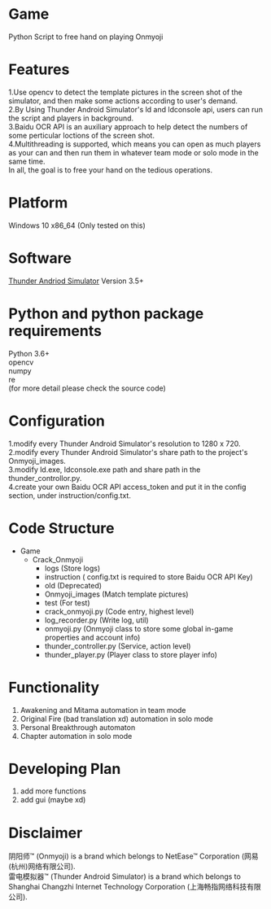 # Game
Python Script to free hand on playing Onmyoji
# Features
1.Use opencv to detect the template pictures in the screen shot of the simulator, and then make some actions according to user's demand.  
2.By Using Thunder Android Simulator's ld and ldconsole api, users can run the script and players in background.  
3.Baidu OCR API is an auxiliary approach to help detect the numbers of some perticular loctions of the screen shot.  
4.Multithreading is supported, which means you can open as much players as your can and then run them in whatever team mode or solo mode in the same time.  
In all, the goal is to free your hand on the tedious operations.  
# Platform
Windows 10 x86_64 (Only tested on this)
# Software
[Thunder Andriod Simulator](https://www.ldmnq.com) Version 3.5+
# Python and python package requirements
Python 3.6+  
opencv  
numpy  
re  
(for more detail please check the source code)
# Configuration
1.modify every Thunder Android Simulator's resolution to 1280 x 720.  
2.modify every Thunder Android Simulator's share path to the project's Onmyoji_images.  
3.modify ld.exe, ldconsole.exe path and share path in the thunder_controllor.py.  
4.create your own Baidu OCR API access_token and put it in the config section, under instruction/config.txt.  
# Code Structure
+ Game
	+ Crack_Onmyoji
		+ logs (Store logs)
		+ instruction ( config.txt is required to store Baidu OCR API Key)
		+ old (Deprecated)
		+ Onmyoji_images (Match template pictures)
		+ test (For test)
		+ crack_onmyoji.py (Code entry, highest level)
		+ log_recorder.py (Write log, util)
		+ onmyoji.py (Onmyoji class to store some global in-game properties and account info)
		+ thunder_controller.py (Service, action level)
		+ thunder_player.py (Player class to store player info) 
# Functionality
1. Awakening and Mitama automation in team mode  
2. Original Fire (bad translation xd) automation in solo mode  
3. Personal Breakthrough automaton  
4. Chapter automation in solo mode
# Developing Plan
1. add more functions
2. add gui (maybe xd)
# Disclaimer
阴阳师™ (Onmyoji) is a brand which belongs to NetEase™ Corporation (网易(杭州)网络有限公司).  
雷电模拟器™ (Thunder Android Simulator) is a brand which belongs to Shanghai Changzhi Internet Technology Corporation (上海畅指网络科技有限公司).  
